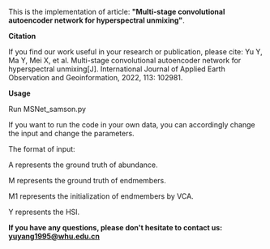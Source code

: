 This is the implementation of article: **"Multi-stage convolutional autoencoder network for hyperspectral unmixing"**.

**Citation**

If you find our work useful in your research or publication, please cite:
Yu Y, Ma Y, Mei X, et al. Multi-stage convolutional autoencoder network for hyperspectral unmixing[J]. International Journal of Applied Earth Observation and Geoinformation, 2022, 113: 102981.

**Usage**

Run MSNet_samson.py

If you want to run the code in your own data, you can accordingly change the input and change the parameters.

The format of input:

A represents the ground truth of abundance.

M represents the ground truth of endmembers.

M1 represents the initialization of endmembers by VCA.

Y represents the HSI.

**If you have any questions, please don't hesitate to contact us: yuyang1995@whu.edu.cn**
